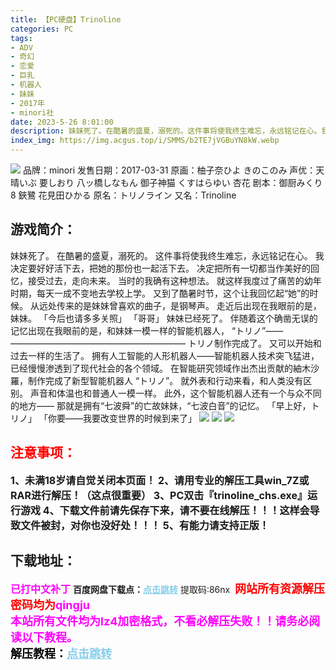 ```yaml
---
title: 【PC硬盘】Trinoline
categories: PC
tags:
- ADV
- 奇幻
- 恋爱
- 巨乳
- 机器人
- 妹妹
- 2017年
- minori社
date: 2023-5-26 8:01:00
description: 妹妹死了。在酷暑的盛夏，溺死的。这件事将使我终生难忘，永远铭记在心。我决定要好好活下去，把她的那份也一起活下去。决定把所有一切都当作美好的回忆，接受过去，走向未来。当时的我确有这种想法。
index_img: https://img.acgus.top/i/SMMS/b2TE7jVGBuYN8kW.webp
---
```

![](https://img.acgus.top/i/SMMS/b2TE7jVGBuYN8kW.webp)
品牌：minori
发售日期：2017-03-31
原画：柚子奈ひよ きのこのみ
声优：天晴いぶ 要しおり 八ッ橋しなもん 御子神猫 くすはらゆい 杏花
剧本：御厨みくり 8 鋏鷺 花見田ひかる
原名：トリノライン
又名：Trinoline

## 游戏简介：
妹妹死了。
在酷暑的盛夏，溺死的。
这件事将使我终生难忘，永远铭记在心。
我决定要好好活下去，把她的那份也一起活下去。
决定把所有一切都当作美好的回忆，接受过去，走向未来。
当时的我确有这种想法。
就这样我度过了痛苦的幼年时期，每天一成不变地去学校上学。
又到了酷暑时节，这个让我回忆起“她”的时候。
从远处传来的是妹妹曾喜欢的曲子，是钢琴声。
走近后出现在我眼前的是，妹妹。
「今后也请多多关照」
「哥哥」
妹妹已经死了。
伴随着这个确凿无误的记忆出现在我眼前的是，和妹妹一模一样的智能机器人，
“トリノ”——
――――――――――――――――――――
トリノ制作完成了。
又可以开始和过去一样的生活了。
拥有人工智能的人形机器人——智能机器人技术突飞猛进，已经慢慢渗透到了现代社会的各个领域。
在智能研究领域作出杰出贡献的紬木沙羅，制作完成了新型智能机器人 “トリノ”。
就外表和行动来看，和人类没有区别。
声音和体温也和普通人一模一样。
此外，这个智能机器人还有一个与众不同的地方——
那就是拥有“七波舜”的亡故妹妹，“七波白音”的记忆。
「早上好，トリノ」
「你要——我要改变世界的时候到来了」
![](https://img.acgus.top/i/SMMS/VzRMOcipw8lZBvT.webp)
![](https://img.acgus.top/i/SMMS/ngF8OcAsLG4WQHM.webp)
![](https://img.acgus.top/i/SMMS/JjabVrtAekHsSiY.webp)






## <font color=#FF0000 >注意事项：</font>
<font size=3><b>1、未满18岁请自觉关闭本页面！
2、请用专业的解压工具win_7Z或RAR进行解压！（这点很重要）
3、PC双击『trinoline_chs.exe』运行游戏
4、下载文件前请先保存下来，请不要在线解压！！！这样会导致文件被封，对你也没好处！！！
5、有能力请支持正版！</b></font>

## 下载地址：
<font color=#FF00FF size=3><b>已打中文补丁</b></font>
<b>百度网盘下载点：</b><a href="https://pan.baidu.com/s/1c5QCip8Cp40Cke9AwIhMmw?pwd=86nx" style="color: #87CEEB;"><b>点击跳转</b></a> 提取码:86nx
<a style="padding: 0" href="https://post.qingju.org/AD/"><img style="max-width:100%" src="https://img.acgus.top/i/2024/07/478f689b8021d8d499ab43d21acf137a.gif" alt=""></a>
<b><font color=#FF0000 size=4>网站所有资源解压密码均为</b></font><b><font color=#FF00FF size=4>qingju</font><font color=#FF0000 ></font></b><br><b><font color=#FF00FF size=4>本站所有文件均为lz4加密格式，不看必解压失败！！请务必阅读以下教程。</b></font><br><b><font color=#000 size=4>解压教程：</b><a href="https://post.qingju.org/tutorial/000/" style="color: #87CEEB;"><b>点击跳转</b></a>